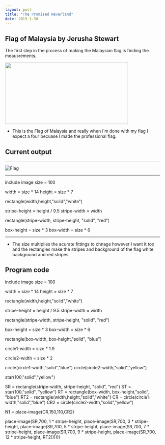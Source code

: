 ```yaml
---
layout: post
title: "The Promised Neverland"
date: 2019-1-30
---
```


<h2> Flag of Malaysia by Jerusha Stewart </h2>

<p>The first step in the process of making the Malaysian flag is finding the meausrements. </p>

<img src="https://upload.wikimedia.org/wikipedia/commons/b/b8/Construction_sheet_of_Flag_of_Malaysia.svg" width="400px" height="200px">
 
-   This is the Flag of Malaysia and really when I'm done with my flag I expect a four becuase I made the professional flag.




## Current output

* * *
![Flag](file:///C:/Users/JS/Pictures/Screenshot%20(76).png)
* * *


include image
size = 100

width = size * 14
height = size * 7

rectangle(width,height,"solid","white")

stripe-height = height / 9.5
stripe-width = width

rectangle(stripe-width, stripe-height, "solid", "red")

box-height = size * 3
box-width = size * 6

* * *

-   The size multiplies the acurate fittings to chnage however I want it too and the rectangles make the stripes and background of the flag white background and red stripes.

 



## Program code
include image
size = 100

width = size * 14
height = size * 7

rectangle(width,height,"solid","white")

stripe-height = height / 9.5
stripe-width = width

rectangle(stripe-width, stripe-height, "solid", "red")

box-height = size * 3
box-width = size * 6

rectangle(box-width, box-height,"solid", "blue")


circle1-width = size * 1.9

circle2-width = size * 2

circle(circle1-width,"solid","blue")
circle(circle2-width,"solid","yellow")

star(100,"solid","yellow")

SR = rectangle(stripe-width, stripe-height, "solid", "red")
ST = star(100,"solid", "yellow")
RT = rectangle(box-width, box-height,"solid", "blue")
RT2 = rectangle(width,height,"solid","white")
CR = circle(circle1-width,"solid","blue")
CR2 = circle(circle2-width,"solid","yellow")

N1 = place-image(CR,150,110,CR2)

place-image(SR,700, 1 * stripe-height, 
  place-image(SR,700, 3 * stripe-height,
    place-image(SR,700, 5 * stripe-height, 
      place-image(SR,700, 7 * stripe-height, 
        place-image(SR,700, 9 * stripe-height,
          place-image(SR,700, 12 * stripe-height, RT2))))))

